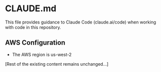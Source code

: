 # CLAUDE.md

This file provides guidance to Claude Code (claude.ai/code) when working with code in this repository.

## AWS Configuration

- The AWS region is us-west-2

[Rest of the existing content remains unchanged...]